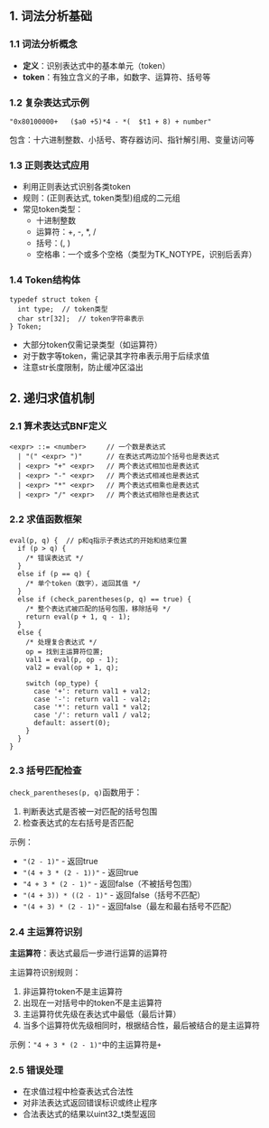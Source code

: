 
## 1. 词法分析基础

### 1.1 词法分析概念

- **定义**：识别表达式中的基本单元（token）  
- **token**：有独立含义的子串，如数字、运算符、括号等

### 1.2 复杂表达式示例

```
"0x80100000+   ($a0 +5)*4 - *(  $t1 + 8) + number"
```

包含：十六进制整数、小括号、寄存器访问、指针解引用、变量访问等

### 1.3 正则表达式应用

- 利用正则表达式识别各类token
- 规则：(正则表达式, token类型)组成的二元组
- 常见token类型：
    - 十进制整数
    - 运算符：+, -, *, /
    - 括号：(, )
    - 空格串：一个或多个空格（类型为TK_NOTYPE，识别后丢弃）

### 1.4 Token结构体

```
typedef struct token {
  int type;  // token类型
  char str[32];  // token字符串表示
} Token;
```

- 大部分token仅需记录类型（如运算符）
- 对于数字等token，需记录其字符串表示用于后续求值
- 注意str长度限制，防止缓冲区溢出

## 2. 递归求值机制

### 2.1 算术表达式BNF定义

```
<expr> ::= <number>     // 一个数是表达式
  | "(" <expr> ")"      // 在表达式两边加个括号也是表达式
  | <expr> "+" <expr>   // 两个表达式相加也是表达式
  | <expr> "-" <expr>   // 两个表达式相减也是表达式
  | <expr> "*" <expr>   // 两个表达式相乘也是表达式
  | <expr> "/" <expr>   // 两个表达式相除也是表达式
```

### 2.2 求值函数框架

```
eval(p, q) {  // p和q指示子表达式的开始和结束位置
  if (p > q) {
    /* 错误表达式 */
  }
  else if (p == q) {
    /* 单个token（数字），返回其值 */
  }
  else if (check_parentheses(p, q) == true) {
    /* 整个表达式被匹配的括号包围，移除括号 */
    return eval(p + 1, q - 1);
  }
  else {
    /* 处理复合表达式 */
    op = 找到主运算符位置;
    val1 = eval(p, op - 1);
    val2 = eval(op + 1, q);

    switch (op_type) {
      case '+': return val1 + val2;
      case '-': return val1 - val2;
      case '*': return val1 * val2;
      case '/': return val1 / val2;
      default: assert(0);
    }
  }
}
```

### 2.3 括号匹配检查

`check_parentheses(p, q)`函数用于：

1. 判断表达式是否被一对匹配的括号包围  
2. 检查表达式的左右括号是否匹配  

示例：

- `"(2 - 1)"` - 返回true
- `"(4 + 3 * (2 - 1))"` - 返回true
- `"4 + 3 * (2 - 1)"` - 返回false（不被括号包围）
- `"(4 + 3)) * ((2 - 1)"` - 返回false（括号不匹配）
- `"(4 + 3) * (2 - 1)"` - 返回false（最左和最右括号不匹配）

### 2.4 主运算符识别

**主运算符**：表达式最后一步进行运算的运算符

主运算符识别规则：

1. 非运算符token不是主运算符
2. 出现在一对括号中的token不是主运算符
3. 主运算符优先级在表达式中最低（最后计算）
4. 当多个运算符优先级相同时，根据结合性，最后被结合的是主运算符

示例：`"4 + 3 * (2 - 1)"`中的主运算符是`+`

### 2.5 错误处理

- 在求值过程中检查表达式合法性  
- 对非法表达式返回错误标识或终止程序  
- 合法表达式的结果以uint32_t类型返回